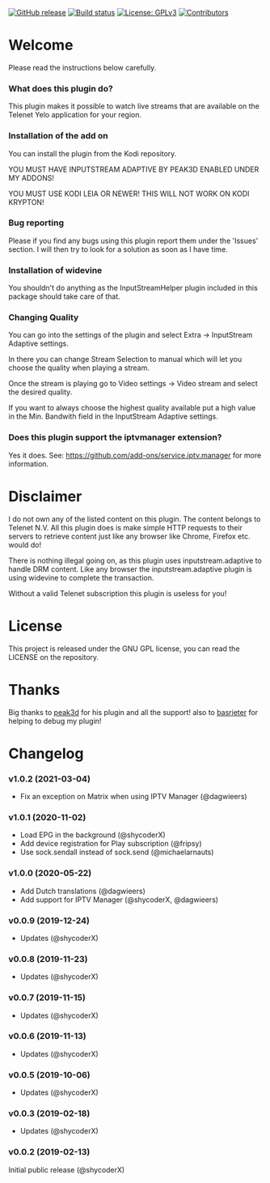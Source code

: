 [![GitHub release](https://img.shields.io/github/release/add-ons/plugin.video.yelo.svg)](https://github.com/add-ons/plugin.video.yelo/releases)
[![Build status](https://github.com/add-ons/plugin.video.yelo/workflows/CI/badge.svg)](https://github.com/add-ons/plugin.video.yelo/actions)
[![License: GPLv3](https://img.shields.io/badge/License-GPLv3-yellow.svg)](https://opensource.org/licenses/GPL-3.0)
[![Contributors](https://img.shields.io/github/contributors/add-ons/plugin.video.yelo.svg)](https://github.com/add-ons/plugin.video.yelo/graphs/contributors)


# Welcome #

Please read the instructions below carefully.

### What does this plugin do? ###
This plugin makes it possible to watch live streams that are available on
the Telenet Yelo application for your region.

### Installation of the add on ###
You can install the plugin from the Kodi repository.

YOU MUST HAVE INPUTSTREAM ADAPTIVE BY PEAK3D ENABLED UNDER MY ADDONS!

YOU MUST USE KODI LEIA OR NEWER! THIS WILL NOT WORK ON KODI KRYPTON!

### Bug reporting ###
Please if you find any bugs using this plugin report them under the 'Issues' section.
I will then try to look for a solution as soon as I have time.

### Installation of widevine ###
You shouldn't do anything as the InputStreamHelper plugin included in this package
should take care of that.

### Changing Quality ###
You can go into the settings of the plugin and select Extra -> InputStream Adaptive settings.

In there you can change Stream Selection to manual which will let you choose the quality when
playing a stream.

Once the stream is playing go to Video settings -> Video stream and select the desired quality.

If you want to always choose the highest quality available put a high value in the Min. Bandwith
field in the InputStream Adaptive settings.

### Does this plugin support the iptvmanager extension? ###
Yes it does. See: https://github.com/add-ons/service.iptv.manager for more information.

# Disclaimer #
I do not own any of the listed content on this plugin. The content belongs to Telenet N.V.
All this plugin does is make simple HTTP requests to their servers to retrieve content
just like any browser like Chrome, Firefox etc. would do!

There is nothing illegal going on, as this plugin uses inputstream.adaptive to handle DRM content.
Like any browser the inputstream.adaptive plugin is using widevine to complete the transaction.

Without a valid Telenet subscription this plugin is useless for you!

# License #
This project is released under the GNU GPL license, you can read the LICENSE on the repository.

# Thanks #
Big thanks to [peak3d](https://github.com/peak3d) for his plugin and all the support!
also to [basrieter](https://bitbucket.org/basrieter/xbmc-online-tv/src/master/) for helping to debug my plugin!

# Changelog #
### v1.0.2 (2021-03-04)
- Fix an exception on Matrix when using IPTV Manager (@dagwieers)

### v1.0.1 (2020-11-02)
- Load EPG in the background (@shycoderX)
- Add device registration for Play subscription (@fripsy)
- Use sock.sendall instead of sock.send (@michaelarnauts)

### v1.0.0 (2020-05-22)
- Add Dutch translations (@dagwieers)
- Add support for IPTV Manager (@shycoderX, @dagwieers)

### v0.0.9 (2019-12-24)
- Updates (@shycoderX)

### v0.0.8 (2019-11-23)
- Updates (@shycoderX)

### v0.0.7 (2019-11-15)
- Updates (@shycoderX)

### v0.0.6 (2019-11-13)
- Updates (@shycoderX)

### v0.0.5 (2019-10-06)
- Updates (@shycoderX)

### v0.0.3 (2019-02-18)
- Updates (@shycoderX)

### v0.0.2 (2019-02-13)
Initial public release (@shycoderX)
